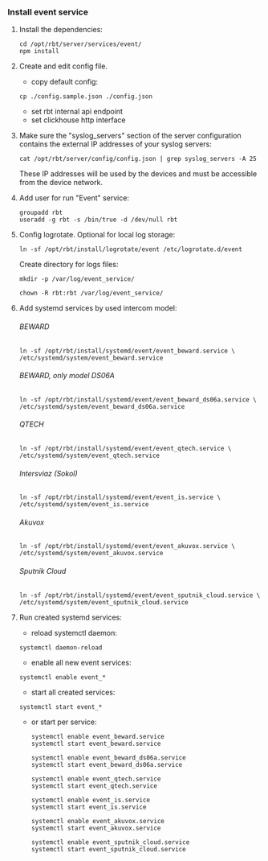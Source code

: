 ### Install event service
1. Install the dependencies:
    ```
    cd /opt/rbt/server/services/event/
    npm install
    ```
2. Create and edit config file.  
   - copy default config:
    ```
    cp ./config.sample.json ./config.json
    ```
   - set rbt internal api endpoint
   - set clickhouse http interface

3. Make sure the "syslog_servers" section of the server configuration
   contains the external IP addresses of your syslog servers:
    ```
    cat /opt/rbt/server/config/config.json | grep syslog_servers -A 25
    ```
   These IP addresses will be used by the devices and must be accessible from the device network.
4. Add user for run "Event" service:
    ````
    groupadd rbt
    useradd -g rbt -s /bin/true -d /dev/null rbt
    ````
5. Config logrotate. Optional for local log storage:
    ````
   ln -sf /opt/rbt/install/logrotate/event /etc/logrotate.d/event
   ````
   Create directory for logs files:
   ````
   mkdir -p /var/log/event_service/
   ````
   ````
   chown -R rbt:rbt /var/log/event_service/
   ````
   
6. Add systemd services by used intercom model:
   ###### BEWARD
    ````
   ln -sf /opt/rbt/install/systemd/event/event_beward.service \
   /etc/systemd/system/event_beward.service
    ````

   ###### BEWARD, only model DS06A
    ````
   ln -sf /opt/rbt/install/systemd/event/event_beward_ds06a.service \
   /etc/systemd/system/event_beward_ds06a.service
    ````

   ###### QTECH
    ````
   ln -sf /opt/rbt/install/systemd/event/event_qtech.service \
   /etc/systemd/system/event_qtech.service
    ````

   ###### Intersviaz (Sokol)
    ````
   ln -sf /opt/rbt/install/systemd/event/event_is.service \
   /etc/systemd/system/event_is.service 
    ````

   ###### Akuvox
    ````
   ln -sf /opt/rbt/install/systemd/event/event_akuvox.service \
   /etc/systemd/system/event_akuvox.service
    ````

   ###### Sputnik Cloud
    ````
   ln -sf /opt/rbt/install/systemd/event/event_sputnik_cloud.service \
   /etc/systemd/system/event_sputnik_cloud.service
    ````

7. Run created systemd services:
   - reload systemctl daemon:
   ```
   systemctl daemon-reload
   ```
   
   - enable all new event services:
   ```
   systemctl enable event_*
   ```
   - start all created services:
   ```
   systemctl start event_*
   ```
   
   

   - or start per service:
      ```
      systemctl enable event_beward.service
      systemctl start event_beward.service
      
      systemctl enable event_beward_ds06a.service
      systemctl start event_beward_ds06a.service
      
      systemctl enable event_qtech.service
      systemctl start event_qtech.service
      
      systemctl enable event_is.service
      systemctl start event_is.service
      
      systemctl enable event_akuvox.service
      systemctl start event_akuvox.service
      
      systemctl enable event_sputnik_cloud.service
      systemctl start event_sputnik_cloud.service
      ```

